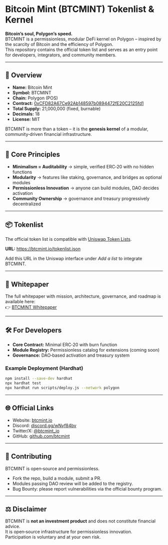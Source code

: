 # Bitcoin Mint (BTCMINT) Tokenlist & Kernel

**Bitcoin’s soul, Polygon’s speed.**  
BTCMINT is a permissionless, modular DeFi kernel on Polygon – inspired by the scarcity of Bitcoin and the efficiency of Polygon.  
This repository contains the official token list and serves as an entry point for developers, integrators, and community members.

---

## 🚀 Overview

- **Name:** Bitcoin Mint  
- **Symbol:** BTCMINT  
- **Chain:** Polygon (POS)  
- **Contract:** [0xCFD82A67Ce92Ab148597b0894472fE20C2125fd1](https://polygonscan.com/address/0xCFD82A67Ce92Ab148597b0894472fE20C2125fd1)  
- **Total Supply:** 21,000,000 (fixed, burnable)  
- **Decimals:** 18  
- **License:** MIT  

BTCMINT is more than a token – it is the **genesis kernel** of a modular, community‑driven financial infrastructure.

---

## 🧩 Core Principles

- **Minimalism = Auditability** → simple, verified ERC‑20 with no hidden functions  
- **Modularity** → features like staking, governance, and bridges as optional modules  
- **Permissionless Innovation** → anyone can build modules, DAO decides activation  
- **Community Ownership** → governance and treasury progressively decentralized  

---

## 📦 Tokenlist

The official token list is compatible with [Uniswap Token Lists](https://tokenlists.org).

**URL:** https://btcmint.io/tokenlist.json 

Add this URL in the Uniswap interface under *Add a list* to integrate BTCMINT.

---

## 📜 Whitepaper

The full whitepaper with mission, architecture, governance, and roadmap is available here:  
👉 [BTCMINT Whitepaper](https://btcmint.io/docs)

---

## 🛠 For Developers

- **Core Contract:** Minimal ERC‑20 with burn function  
- **Module Registry:** Permissionless catalog for extensions (coming soon)  
- **Governance:** DAO‑based activation and treasury system  

### Example Deployment (Hardhat)

```bash
npm install --save-dev hardhat
npx hardhat test
npx hardhat run scripts/deploy.js --network polygon
```

---

## 🌐 Official Links

- Website: [btcmint.io](https://btcmint.io)  
- Discord: [discord.gg/wNyf84bv](https://discord.gg/wNyf84bv)  
- Twitter/X: [@btcmint_io](https://x.com/btcmint_io)  
- GitHub: [github.com/btcmint](https://github.com/btcmint)  

---

## 🤝 Contributing

BTCMINT is open‑source and permissionless.  
- Fork the repo, build a module, submit a PR.  
- Modules passing DAO review will be added to the registry.  
- Bug Bounty: please report vulnerabilities via the official bounty program.

---

## ⚖️ Disclaimer

BTCMINT is **not an investment product** and does not constitute financial advice.  
It is open‑source infrastructure for permissionless innovation.  
Participation is voluntary and at your own risk.
